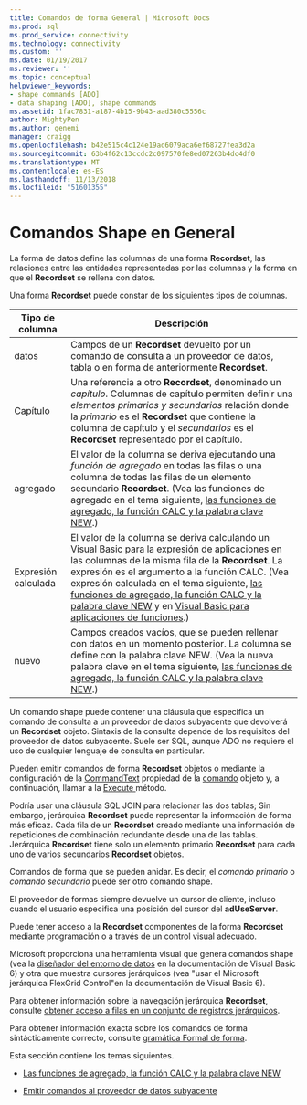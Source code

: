 ```yaml
---
title: Comandos de forma General | Microsoft Docs
ms.prod: sql
ms.prod_service: connectivity
ms.technology: connectivity
ms.custom: ''
ms.date: 01/19/2017
ms.reviewer: ''
ms.topic: conceptual
helpviewer_keywords:
- shape commands [ADO]
- data shaping [ADO], shape commands
ms.assetid: 1fac7831-a187-4b15-9b43-aad380c5556c
author: MightyPen
ms.author: genemi
manager: craigg
ms.openlocfilehash: b42e515c4c124e19ad6079aca6ef68727fea3d2a
ms.sourcegitcommit: 63b4f62c13ccdc2c097570fe8ed07263b4dc4df0
ms.translationtype: MT
ms.contentlocale: es-ES
ms.lasthandoff: 11/13/2018
ms.locfileid: "51601355"
---
```

# <a name="shape-commands-in-general"></a>Comandos Shape en General
La forma de datos define las columnas de una forma **Recordset**, las relaciones entre las entidades representadas por las columnas y la forma en que el **Recordset** se rellena con datos.  
  
 Una forma **Recordset** puede constar de los siguientes tipos de columnas.  
  
|Tipo de columna|Descripción|  
|-----------------|-----------------|  
|datos|Campos de un **Recordset** devuelto por un comando de consulta a un proveedor de datos, tabla o en forma de anteriormente **Recordset**.|  
|Capítulo|Una referencia a otro **Recordset**, denominado un *capítulo*. Columnas de capítulo permiten definir una *elementos primarios y secundarios* relación donde la *primario* es el **Recordset** que contiene la columna de capítulo y el *secundarios* es el **Recordset** representado por el capítulo.|  
|agregado|El valor de la columna se deriva ejecutando una *función de agregado* en todas las filas o una columna de todas las filas de un elemento secundario **Recordset**. (Vea las funciones de agregado en el tema siguiente, [las funciones de agregado, la función CALC y la palabra clave NEW](../../../ado/guide/data/aggregate-functions-the-calc-function-and-the-new-keyword.md).)|  
|Expresión calculada|El valor de la columna se deriva calculando un Visual Basic para la expresión de aplicaciones en las columnas de la misma fila de la **Recordset**. La expresión es el argumento a la función CALC. (Vea expresión calculada en el tema siguiente, [las funciones de agregado, la función CALC y la palabra clave NEW](../../../ado/guide/data/aggregate-functions-the-calc-function-and-the-new-keyword.md) y en [Visual Basic para aplicaciones de funciones](../../../ado/guide/data/visual-basic-for-applications-functions.md).)|  
|nuevo|Campos creados vacíos, que se pueden rellenar con datos en un momento posterior. La columna se define con la palabra clave NEW. (Vea la nueva palabra clave en el tema siguiente, [las funciones de agregado, la función CALC y la palabra clave NEW](../../../ado/guide/data/aggregate-functions-the-calc-function-and-the-new-keyword.md).)|  
  
 Un comando shape puede contener una cláusula que especifica un comando de consulta a un proveedor de datos subyacente que devolverá un **Recordset** objeto. Sintaxis de la consulta depende de los requisitos del proveedor de datos subyacente. Suele ser SQL, aunque ADO no requiere el uso de cualquier lenguaje de consulta en particular.  
  
 Pueden emitir comandos de forma **Recordset** objetos o mediante la configuración de la [CommandText](../../../ado/reference/ado-api/commandtext-property-ado.md) propiedad de la [comando](../../../ado/reference/ado-api/command-object-ado.md) objeto y, a continuación, llamar a la [Execute ](../../../ado/reference/ado-api/execute-method-ado-command.md) método.  
  
 Podría usar una cláusula SQL JOIN para relacionar las dos tablas; Sin embargo, jerárquica **Recordset** puede representar la información de forma más eficaz. Cada fila de un **Recordset** creado mediante una información de repeticiones de combinación redundante desde una de las tablas. Jerárquica **Recordset** tiene solo un elemento primario **Recordset** para cada uno de varios secundarios **Recordset** objetos.  
  
 Comandos de forma que se pueden anidar. Es decir, el *comando primario* o *comando secundario* puede ser otro comando shape.  
  
 El proveedor de formas siempre devuelve un cursor de cliente, incluso cuando el usuario especifica una posición del cursor del **adUseServer**.  
  
 Puede tener acceso a la **Recordset** componentes de la forma **Recordset** mediante programación o a través de un control visual adecuado.  
  
 Microsoft proporciona una herramienta visual que genera comandos shape (vea la [diseñador del entorno de datos](https://go.microsoft.com/fwlink/?LinkId=5689) en la documentación de Visual Basic 6) y otra que muestra cursores jerárquicos (vea "usar el Microsoft jerárquica FlexGrid Control"en la documentación de Visual Basic 6).  
  
 Para obtener información sobre la navegación jerárquica **Recordset**, consulte [obtener acceso a filas en un conjunto de registros jerárquicos](../../../ado/guide/data/accessing-rows-in-a-hierarchical-recordset.md).  
  
 Para obtener información exacta sobre los comandos de forma sintácticamente correcto, consulte [gramática Formal de forma](../../../ado/guide/data/formal-shape-grammar.md).  
  
 Esta sección contiene los temas siguientes.  
  
-   [Las funciones de agregado, la función CALC y la palabra clave NEW](../../../ado/guide/data/aggregate-functions-the-calc-function-and-the-new-keyword.md)  
  
-   [Emitir comandos al proveedor de datos subyacente](../../../ado/guide/data/issuing-commands-to-the-underlying-data-provider.md)
